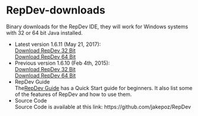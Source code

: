 RepDev-downloads
================

Binary downloads for the RepDev IDE, they will work for Windows systems with 32 or 64 bit Java installed.
<ul>
<li>Latest version 1.6.11 (May 21, 2017):</li>
<a href="https://github.com/jakepoz/RepDev-downloads/raw/master/RepDev-1.6.11.zip">Download RepDev 32 Bit</a><BR>
<a href="https://github.com/jakepoz/RepDev-downloads/raw/master/RepDev-1.6.11_64Bit.zip">Download RepDev 64 Bit</a>


<li>Previous version 1.6.10 (Feb 4th, 2015):</li>
<a href="https://github.com/jakepoz/RepDev-downloads/raw/master/RepDev-1.6.10.zip">Download RepDev 32 Bit</a><BR>
<a href="https://github.com/jakepoz/RepDev-downloads/raw/master/RepDev-1.6.10_64Bit.zip">Download RepDev 64 Bit</a>


<li>RepDev Guide</li>
The<a href="https://github.com/jakepoz/RepDev-downloads/raw/master/RepDev_Guide.pdf">RepDev Guide</a> has a Quick Start guide for beginners.  It also list some of the features of RepDev and how to use them.

<li>Source Code</li>
Source Code is available at this link:
https://github.com/jakepoz/RepDev
</ul>
